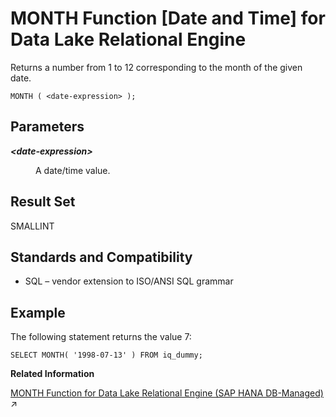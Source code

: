 <!-- loioa565928184f21015aecd84c01c4c2078 -->

# MONTH Function \[Date and Time\] for Data Lake Relational Engine

Returns a number from 1 to 12 corresponding to the month of the given date.



```
MONTH ( <date-expression> );
```



<a name="loioa565928184f21015aecd84c01c4c2078__MONTH_parm1"/>

## Parameters


<dl>
<dt><b>

*<date-expression\>*

</b></dt>
<dd>

A date/time value.



</dd>
</dl>



<a name="loioa565928184f21015aecd84c01c4c2078__MONTH_returns1"/>

## Result Set

SMALLINT



<a name="loioa565928184f21015aecd84c01c4c2078__MONTH_standards1"/>

## Standards and Compatibility

-   SQL – vendor extension to ISO/ANSI SQL grammar



<a name="loioa565928184f21015aecd84c01c4c2078__MONTH_examples"/>

## Example

The following statement returns the value 7:

```
SELECT MONTH( '1998-07-13' ) FROM iq_dummy;
```

**Related Information**  


[MONTH Function for Data Lake Relational Engine (SAP HANA DB-Managed)](https://help.sap.com/viewer/a898e08b84f21015969fa437e89860c8/2024_1_QRC/en-US/63319ccc3d6847fab168f3418d0fec07.html "Returns a number from 1 to 12 corresponding to the month of the given date.") :arrow_upper_right:

